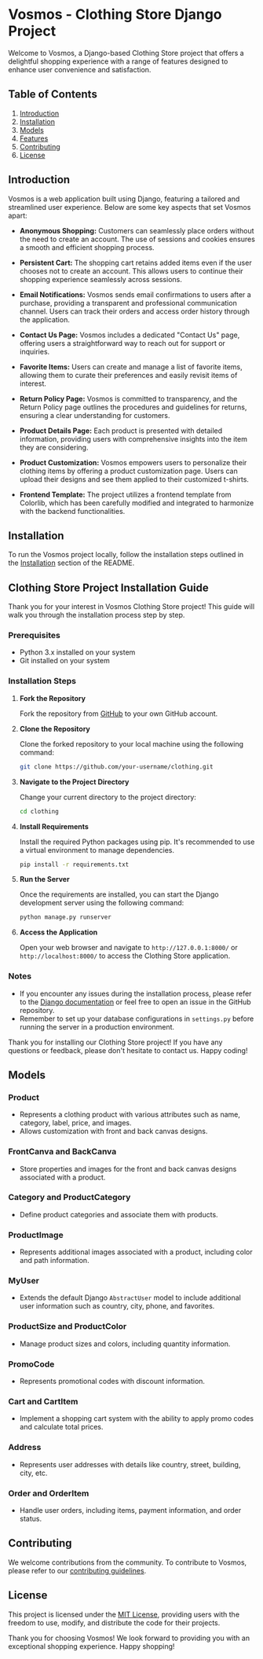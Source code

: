 # Vosmos - Clothing Store Django Project

Welcome to Vosmos, a Django-based Clothing Store project that offers a delightful shopping experience with a range of features designed to enhance user convenience and satisfaction.

## Table of Contents

1. [Introduction](#introduction)
2. [Installation](#installation)
3. [Models](#models)
4. [Features](#features)
5. [Contributing](#contributing)
6. [License](#license)

## Introduction

Vosmos is a web application built using Django, featuring a tailored and streamlined user experience. Below are some key aspects that set Vosmos apart:

- **Anonymous Shopping:** Customers can seamlessly place orders without the need to create an account. The use of sessions and cookies ensures a smooth and efficient shopping process.

- **Persistent Cart:** The shopping cart retains added items even if the user chooses not to create an account. This allows users to continue their shopping experience seamlessly across sessions.

- **Email Notifications:** Vosmos sends email confirmations to users after a purchase, providing a transparent and professional communication channel. Users can track their orders and access order history through the application.

- **Contact Us Page:** Vosmos includes a dedicated "Contact Us" page, offering users a straightforward way to reach out for support or inquiries.

- **Favorite Items:** Users can create and manage a list of favorite items, allowing them to curate their preferences and easily revisit items of interest.

- **Return Policy Page:** Vosmos is committed to transparency, and the Return Policy page outlines the procedures and guidelines for returns, ensuring a clear understanding for customers.

- **Product Details Page:** Each product is presented with detailed information, providing users with comprehensive insights into the item they are considering.

- **Product Customization:** Vosmos empowers users to personalize their clothing items by offering a product customization page. Users can upload their designs and see them applied to their customized t-shirts.

- **Frontend Template:** The project utilizes a frontend template from Colorlib, which has been carefully modified and integrated to harmonize with the backend functionalities.

## Installation

To run the Vosmos project locally, follow the installation steps outlined in the [Installation](#installation) section of the README.
## Clothing Store Project Installation Guide

Thank you for your interest in Vosmos Clothing Store project! This guide will walk you through the installation process step by step.

### Prerequisites
- Python 3.x installed on your system
- Git installed on your system

### Installation Steps

1. **Fork the Repository**

   Fork the repository from [GitHub](https://github.com/your-username/clothing) to your own GitHub account.

2. **Clone the Repository**

   Clone the forked repository to your local machine using the following command:
   ```bash
   git clone https://github.com/your-username/clothing.git
   ```

3. **Navigate to the Project Directory**

   Change your current directory to the project directory:
   ```bash
   cd clothing
   ```

4. **Install Requirements**

   Install the required Python packages using pip. It's recommended to use a virtual environment to manage dependencies.
   ```bash
   pip install -r requirements.txt
   ```

5. **Run the Server**

   Once the requirements are installed, you can start the Django development server using the following command:
   ```bash
   python manage.py runserver
   ```

6. **Access the Application**

   Open your web browser and navigate to `http://127.0.0.1:8000/` or `http://localhost:8000/` to access the Clothing Store application.

### Notes
- If you encounter any issues during the installation process, please refer to the [Django documentation](https://docs.djangoproject.com/en/stable/) or feel free to open an issue in the GitHub repository.
- Remember to set up your database configurations in `settings.py` before running the server in a production environment.

Thank you for installing our Clothing Store project! If you have any questions or feedback, please don't hesitate to contact us. Happy coding!

## Models

### Product
- Represents a clothing product with various attributes such as name, category, label, price, and images.
- Allows customization with front and back canvas designs.

### FrontCanva and BackCanva
- Store properties and images for the front and back canvas designs associated with a product.

### Category and ProductCategory
- Define product categories and associate them with products.

### ProductImage
- Represents additional images associated with a product, including color and path information.

### MyUser
- Extends the default Django `AbstractUser` model to include additional user information such as country, city, phone, and favorites.

### ProductSize and ProductColor
- Manage product sizes and colors, including quantity information.

### PromoCode
- Represents promotional codes with discount information.

### Cart and CartItem
- Implement a shopping cart system with the ability to apply promo codes and calculate total prices.

### Address
- Represents user addresses with details like country, street, building, city, etc.

### Order and OrderItem
- Handle user orders, including items, payment information, and order status.

## Contributing

We welcome contributions from the community. To contribute to Vosmos, please refer to our [contributing guidelines](CONTRIBUTING.md).

## License

This project is licensed under the [MIT License](LICENSE), providing users with the freedom to use, modify, and distribute the code for their projects.

Thank you for choosing Vosmos! We look forward to providing you with an exceptional shopping experience. Happy shopping!




